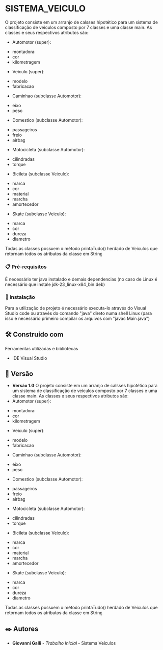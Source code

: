 # SISTEMA_VEICULO

O projeto consiste em um arranjo de calsses hipotético para um sistema de classificação de veículos composto por 7 classes e uma classe main. As classes e seus respectivos atributos são:
* Automotor (super):
 - montadora
 - cor
 - kilometragem

* Veiculo (super):
 - modelo
 - fabricacao

* Caminhao (subclasse Automotor):
 - eixo
 - peso

* Domestico (subclasse Automotor):
 - passageiros
 - freio
 - airbag

* Motocicleta (subclasse Automotor):
 - cilindradas
 - torque

* Bicileta (subclasse Veiculo):
 - marca
 - cor
 - material
 - marcha
 - amortecedor

* Skate (subclasse Veiculo):
 - marca
 - cor
 - dureza
 - diametro

Todas as classes possuem o método printaTudo() herdado de Veiculos que retornam todos os atributos da classe em String

### 📋 Pré-requisitos

É necessário ter java instalado e demais dependencias (no caso de Linux é necessário que instale jdk-23_linux-x64_bin.deb)

### 🔧 Instalação

Para a utilização de projeto é necessário executa-lo através do Visual Studio code ou através do comando "java" direto numa shell Linux (para isso é necessário primeiro compilar os arquivos com "javac Main.java")

## 🛠️ Construído com

Ferramentas utilizadas e bibliotecas

* IDE Visual Studio

## 📌 Versão

* **Versão 1.0** O projeto consiste em um arranjo de calsses hipotético para um sistema de classificação de veículos composto por 7 classes e uma classe main. As classes e seus respectivos atributos são:
* Automotor (super):
 - montadora
 - cor
 - kilometragem

* Veiculo (super):
 - modelo
 - fabricacao

* Caminhao (subclasse Automotor):
 - eixo
 - peso

* Domestico (subclasse Automotor):
 - passageiros
 - freio
 - airbag

* Motocicleta (subclasse Automotor):
 - cilindradas
 - torque

* Bicileta (subclasse Veiculo):
 - marca
 - cor
 - material
 - marcha
 - amortecedor

* Skate (subclasse Veiculo):
 - marca
 - cor
 - dureza
 - diametro

Todas as classes possuem o método printaTudo() herdado de Veiculos que retornam todos os atributos da classe em String

## ✒️ Autores

* **Giovanni Galli** - *Trabalho Inicial* - Sistema Veículos


